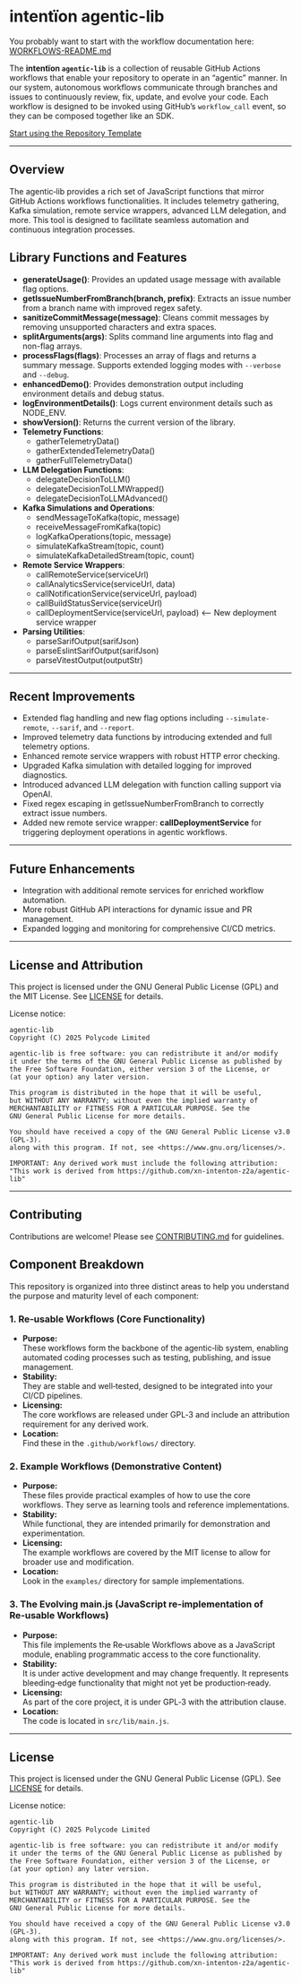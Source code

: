 # intentïon agentic-lib

You probably want to start with the workflow documentation here: [WORKFLOWS-README.md](WORKFLOWS-README.md)

The **intentïon `agentic-lib`** is a collection of reusable GitHub Actions workflows that enable your repository to operate in an “agentic” manner. In our system, autonomous workflows communicate through branches and issues to continuously review, fix, update, and evolve your code. Each workflow is designed to be invoked using GitHub’s `workflow_call` event, so they can be composed together like an SDK.

[Start using the Repository Template](https://github.com/xn-intenton-z2a/repository0)

---

## Overview

The agentic‑lib provides a rich set of JavaScript functions that mirror GitHub Actions workflows functionalities. It includes telemetry gathering, Kafka simulation, remote service wrappers, advanced LLM delegation, and more. This tool is designed to facilitate seamless automation and continuous integration processes.

## Library Functions and Features

- **generateUsage()**: Provides an updated usage message with available flag options.
- **getIssueNumberFromBranch(branch, prefix)**: Extracts an issue number from a branch name with improved regex safety.
- **sanitizeCommitMessage(message)**: Cleans commit messages by removing unsupported characters and extra spaces.
- **splitArguments(args)**: Splits command line arguments into flag and non-flag arrays.
- **processFlags(flags)**: Processes an array of flags and returns a summary message. Supports extended logging modes with `--verbose` and `--debug`.
- **enhancedDemo()**: Provides demonstration output including environment details and debug status.
- **logEnvironmentDetails()**: Logs current environment details such as NODE_ENV.
- **showVersion()**: Returns the current version of the library.
- **Telemetry Functions**:
  - gatherTelemetryData()
  - gatherExtendedTelemetryData()
  - gatherFullTelemetryData()
- **LLM Delegation Functions**:
  - delegateDecisionToLLM()
  - delegateDecisionToLLMWrapped()
  - delegateDecisionToLLMAdvanced()
- **Kafka Simulations and Operations**:
  - sendMessageToKafka(topic, message)
  - receiveMessageFromKafka(topic)
  - logKafkaOperations(topic, message)
  - simulateKafkaStream(topic, count)
  - simulateKafkaDetailedStream(topic, count)
- **Remote Service Wrappers**:
  - callRemoteService(serviceUrl)
  - callAnalyticsService(serviceUrl, data)
  - callNotificationService(serviceUrl, payload)
  - callBuildStatusService(serviceUrl)
  - callDeploymentService(serviceUrl, payload)  <-- New deployment service wrapper
- **Parsing Utilities**:
  - parseSarifOutput(sarifJson)
  - parseEslintSarifOutput(sarifJson)
  - parseVitestOutput(outputStr)

---

## Recent Improvements

- Extended flag handling and new flag options including `--simulate-remote`, `--sarif`, and `--report`.
- Improved telemetry data functions by introducing extended and full telemetry options.
- Enhanced remote service wrappers with robust HTTP error checking.
- Upgraded Kafka simulation with detailed logging for improved diagnostics.
- Introduced advanced LLM delegation with function calling support via OpenAI.
- Fixed regex escaping in getIssueNumberFromBranch to correctly extract issue numbers.
- Added new remote service wrapper: **callDeploymentService** for triggering deployment operations in agentic workflows.

---

## Future Enhancements

- Integration with additional remote services for enriched workflow automation.
- More robust GitHub API interactions for dynamic issue and PR management.
- Expanded logging and monitoring for comprehensive CI/CD metrics.

---

## License and Attribution

This project is licensed under the GNU General Public License (GPL) and the MIT License. See [LICENSE](LICENSE) for details.

License notice:
```
agentic-lib
Copyright (C) 2025 Polycode Limited

agentic-lib is free software: you can redistribute it and/or modify
it under the terms of the GNU General Public License as published by
the Free Software Foundation, either version 3 of the License, or
(at your option) any later version.

This program is distributed in the hope that it will be useful,
but WITHOUT ANY WARRANTY; without even the implied warranty of
MERCHANTABILITY or FITNESS FOR A PARTICULAR PURPOSE. See the
GNU General Public License for more details.

You should have received a copy of the GNU General Public License v3.0 (GPL‑3).
along with this program. If not, see <https://www.gnu.org/licenses/>.

IMPORTANT: Any derived work must include the following attribution:
"This work is derived from https://github.com/xn-intenton-z2a/agentic-lib"
```

---

## Contributing

Contributions are welcome! Please see [CONTRIBUTING.md](CONTRIBUTING.md) for guidelines.

## Component Breakdown

This repository is organized into three distinct areas to help you understand the purpose and maturity level of each component:

### 1. Re‑usable Workflows (Core Functionality)
- **Purpose:**  
  These workflows form the backbone of the agentic‑lib system, enabling automated coding processes such as testing, publishing, and issue management.
- **Stability:**  
  They are stable and well‑tested, designed to be integrated into your CI/CD pipelines.
- **Licensing:**  
  The core workflows are released under GPL‑3 and include an attribution requirement for any derived work.
- **Location:**  
  Find these in the `.github/workflows/` directory.

### 2. Example Workflows (Demonstrative Content)
- **Purpose:**  
  These files provide practical examples of how to use the core workflows. They serve as learning tools and reference implementations.
- **Stability:**  
  While functional, they are intended primarily for demonstration and experimentation.
- **Licensing:**  
  The example workflows are covered by the MIT license to allow for broader use and modification.
- **Location:**  
  Look in the `examples/` directory for sample implementations.

### 3. The Evolving main.js (JavaScript re-implementation of Re‑usable Workflows)
- **Purpose:**  
  This file implements the Re‑usable Workflows above as a JavaScript module, enabling programmatic access to the core functionality.
- **Stability:**  
  It is under active development and may change frequently. It represents bleeding‑edge functionality that might not yet be production‑ready.
- **Licensing:**  
  As part of the core project, it is under GPL‑3 with the attribution clause.
- **Location:**  
  The code is located in `src/lib/main.js`.

---

## License

This project is licensed under the GNU General Public License (GPL). See [LICENSE](LICENSE) for details.

License notice:
```
agentic-lib
Copyright (C) 2025 Polycode Limited

agentic-lib is free software: you can redistribute it and/or modify
it under the terms of the GNU General Public License as published by
the Free Software Foundation, either version 3 of the License, or
(at your option) any later version.

This program is distributed in the hope that it will be useful,
but WITHOUT ANY WARRANTY; without even the implied warranty of
MERCHANTABILITY or FITNESS FOR A PARTICULAR PURPOSE. See the
GNU General Public License for more details.

You should have received a copy of the GNU General Public License v3.0 (GPL‑3).
along with this program. If not, see <https://www.gnu.org/licenses/>.

IMPORTANT: Any derived work must include the following attribution:
"This work is derived from https://github.com/xn-intenton-z2a/agentic-lib"
```

